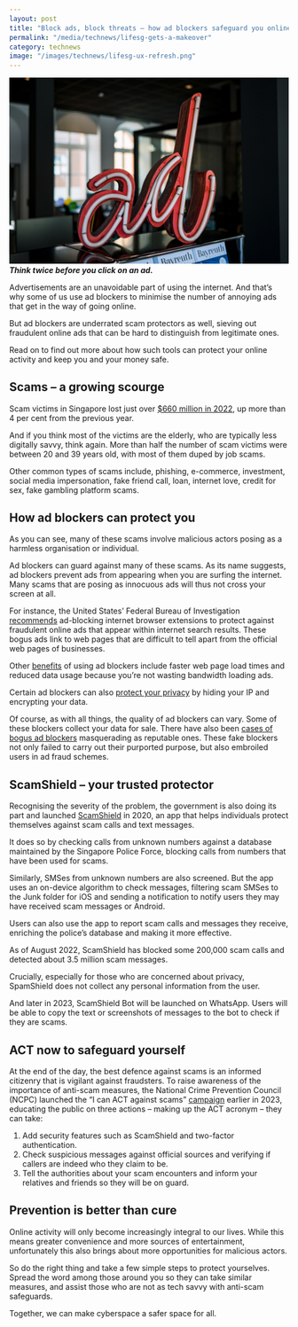 ```yaml
---
layout: post
title: "Block ads, block threats – how ad blockers safeguard you online"
permalink: "/media/technews/lifesg-gets-a-makeover"
category: technews
image: "/images/technews/lifesg-ux-refresh.png"
---
```


![Tthink twice before you click](/images/technews/ad-blocker.jpg)
***Think twice before you click on an ad.*** 

Advertisements are an unavoidable part of using the internet. And that’s why some of us use ad blockers to minimise the number of annoying ads that get in the way of going online. 

But ad blockers are underrated scam protectors as well, sieving out fraudulent online ads that can be hard to distinguish from legitimate ones. 

Read on to find out more about how such tools can protect your online activity and keep you and your money safe. 

## Scams – a growing scourge

Scam victims in Singapore lost just over [$660 million in 2022](https://www.straitstimes.com/singapore/scam-victims-in-s-pore-lost-6607-million-in-2022-almost-13-billion-in-past-two-years), up more than 4 per cent from the previous year. 

And if you think most of the victims are the elderly, who are typically less digitally savvy, think again. More than half the number of scam victims were between 20 and 39 years old, with most of them duped by job scams.

Other common types of scams include, phishing, e-commerce, investment, social media impersonation, fake friend call, loan, internet love, credit for sex, fake gambling platform scams.

## How ad blockers can protect you

As you can see, many of these scams involve malicious actors posing as a harmless organisation or individual. 

Ad blockers can guard against many of these scams. As its name suggests, ad blockers prevent ads from appearing when you are surfing the internet. Many scams that are posing as innocuous ads will thus not cross your screen at all.


For instance, the United States’ Federal Bureau of Investigation [recommends](https://www.standard.co.uk/tech/fbi-recommends-ad-blocker-online-scams-b1048998.html) ad-blocking internet browser extensions to protect against fraudulent online ads that appear within internet search results. These bogus ads link to web pages that are difficult to tell apart from the official web pages of businesses.

Other [benefits](https://www.nytimes.com/2015/08/20/technology/personaltech/ad-blockers-and-the-nuisance-at-the-heart-of-the-modern-web.html) of using ad blockers include faster web page load times and reduced data usage because you’re not wasting bandwidth loading ads. 

Certain ad blockers can also [protect your privacy](https://roboticsandautomationnews.com/2023/02/02/ad-blockers-could-be-helpful-for-your-privacy/59826/) by hiding your IP and encrypting your data. 

Of course, as with all things, the quality of ad blockers can vary. Some of these blockers collect your data for sale. There have also been [cases of bogus ad blockers](https://www.techradar.com/news/fake-ad-blocker-extensions-used-in-ad-fraud-scheme) masquerading as reputable ones. These fake blockers not only failed to carry out their purported purpose, but also embroiled users in ad fraud schemes. 

## ScamShield – your trusted protector

Recognising the severity of the problem, the government is also doing its part and launched [ScamShield](https://www.scamshield.org.sg/about-us/) in 2020, an app that helps individuals protect themselves against scam calls and text messages.

It does so by checking calls from unknown numbers against a database maintained by the Singapore Police Force, blocking calls from numbers that have been used for scams. 

Similarly, SMSes from unknown numbers are also screened. But the app uses an on-device algorithm to check messages, filtering scam SMSes to the Junk folder for iOS and sending a notification to notify users they may have received scam messages or Android. 

Users can also use the app to report scam calls and messages they receive, enriching the police’s database and making it more effective. 

As of August 2022, ScamShield has blocked some 200,000 scam calls and detected about 3.5 million scam messages. 

Crucially, especially for those who are concerned about privacy, SpamShield does not collect any personal information from the user. 

And later in 2023, ScamShield Bot will be launched on WhatsApp. Users will be able to copy the text or screenshots of messages to the bot to check if they are scams. 

## ACT now to safeguard yourself

At the end of the day, the best defence against scams is an informed citizenry that is vigilant against fraudsters. To raise awareness of the importance of anti-scam measures, the National Crime Prevention Council (NCPC) launched the “I can ACT against scams” [campaign](https://www.ncpc.org.sg/events_20230118-SCAMinar-ACT-Against-Scams-2023.html) earlier in 2023, educating the public on three actions – making up the ACT acronym – they can take:

1) Add security features such as ScamShield and two-factor authentication.
2) Check suspicious messages against official sources and verifying if callers are indeed who they claim to be. 
3) Tell the authorities about your scam encounters and inform your relatives and friends so they will be on guard. 

## Prevention is better than cure

Online activity will only become increasingly integral to our lives. While this means greater convenience and more sources of entertainment, unfortunately this also brings about more opportunities for malicious actors. 

So do the right thing and take a few simple steps to protect yourselves. Spread the word among those around you so they can take similar measures, and assist those who are not as tech savvy with anti-scam safeguards.

Together, we can make cyberspace a safer space for all. 
